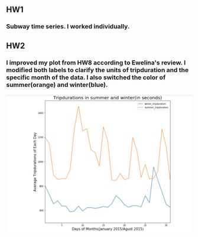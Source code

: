 ## HW1

### Subway time series. I worked individually.

## HW2

### I improved my plot from HW8 according to Ewelina's review. I modified both labels to clarify the units of tripduration and the specific month of the data. I also switched the color of summer(orange) and winter(blue).
![Alt text](screenshot.png)
